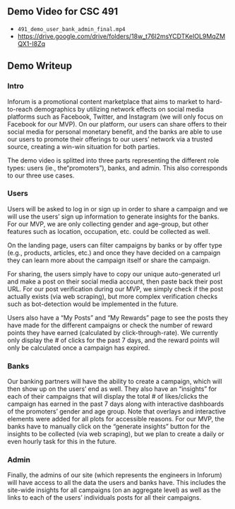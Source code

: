 ## Demo Video for CSC 491
- ```491_demo_user_bank_admin_final.mp4```
- https://drive.google.com/drive/folders/18w_t76I2msYCDTKeIOL9MqZMQX1-I8Zq

## Demo Writeup
### Intro
Inforum is a promotional content marketplace that aims to market to hard-to-reach demographics by utilizing network effects on social media platforms such as Facebook, Twitter, and Instagram (we will only focus on Facebook for our MVP). On our platform, our users can share offers to their social media for personal monetary benefit, and the banks are able to use our users to promote their offerings to our users’ network via a trusted source, creating a win-win situation for both parties. 

The demo video is splitted into three parts representing the different role types: users (ie., the“promoters”), banks, and admin. This also corresponds to our three use cases.

### Users
Users will be asked to log in or sign up in order to share a campaign and we will use the users’ sign up information to generate insights for the banks. For our MVP, we are only collecting gender and age-group, but other features such as location, occupation, etc. could be collected as well.

On the landing page, users can filter campaigns by banks or by offer type (e.g., products, articles, etc.) and once they have decided on a campaign they can learn more about the campaign itself or share the campaign.

For sharing, the users simply have to copy our unique auto-generated url and make a post on their social media account, then paste back their post URL. For our post verification during our MVP, we simply check if the post actually exists (via web scraping), but more complex verification checks such as bot-detection would be implemented in the future.

Users also have a “My Posts” and “My Rewards” page to see the posts they have made for the different campaigns or check the number of reward points they have earned (calculated by click-through-rate). We currently only display the # of clicks for the past 7 days, and the reward points will only be calculated once a campaign has expired.

### Banks
Our banking partners will have the ability to create a campaign, which will then show up on the users’ end as well. They also have an “insights” for each of their campaigns that will display the total # of likes/clicks the campaign has earned in the past 7 days along with interactive dashboards of the promoters’ gender and age group. Note that overlays and interactive elements were added for all plots for accessible reasons. For our MVP, the banks have to manually click on the “generate insights” button for the insights to be collected (via web scraping), but we plan to create a daily or even hourly task for this in the future.

### Admin
Finally, the admins of our site (which represents the engineers in Inforum) will have access to all the data the users and banks have. This includes the site-wide insights for all campaigns (on an aggregate level) as well as the links to each of the users’ individuals posts for all their campaigns.

